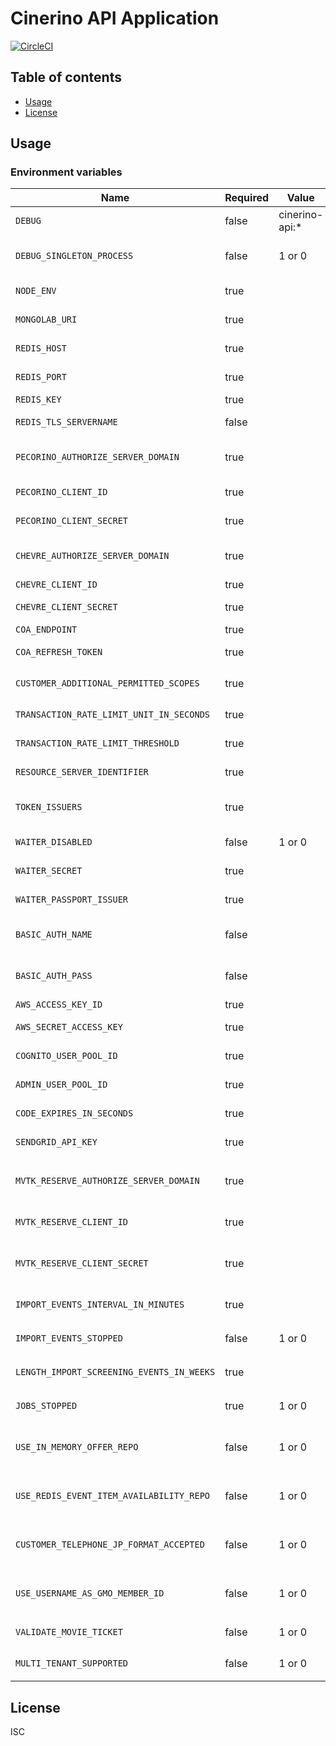 # Cinerino API Application

[![CircleCI](https://circleci.com/gh/cinerino/api.svg?style=svg)](https://circleci.com/gh/cinerino/api)

## Table of contents

* [Usage](#usage)
* [License](#license)

## Usage

### Environment variables

| Name                                      | Required | Value          | Purpose                                     |
| ----------------------------------------- | -------- | -------------- | ------------------------------------------- |
| `DEBUG`                                   | false    | cinerino-api:* | Debug                                       |
| `DEBUG_SINGLETON_PROCESS`                 | false    | 1 or 0         | Singleton Process Debug Flag                |
| `NODE_ENV`                                | true     |                | Environment name                            |
| `MONGOLAB_URI`                            | true     |                | MongoDB connection URI                      |
| `REDIS_HOST`                              | true     |                | Redis Cache host                            |
| `REDIS_PORT`                              | true     |                | Redis Cache port                            |
| `REDIS_KEY`                               | true     |                | Redis Cache key                             |
| `REDIS_TLS_SERVERNAME`                    | false    |                | Redis Cache host                            |
| `PECORINO_AUTHORIZE_SERVER_DOMAIN`        | true     |                | Pecorino authorize server domain            |
| `PECORINO_CLIENT_ID`                      | true     |                | Pecorino client id                          |
| `PECORINO_CLIENT_SECRET`                  | true     |                | Pecorino client secret                      |
| `CHEVRE_AUTHORIZE_SERVER_DOMAIN`          | true     |                | Chevre authorize server domain              |
| `CHEVRE_CLIENT_ID`                        | true     |                | Chevre client id                            |
| `CHEVRE_CLIENT_SECRET`                    | true     |                | Chevre client secret                        |
| `COA_ENDPOINT`                            | true     |                | COA endpoint                                |
| `COA_REFRESH_TOKEN`                       | true     |                | COA refresh token                           |
| `CUSTOMER_ADDITIONAL_PERMITTED_SCOPES`    | true     |                | 会員追加許可スコープ                        |
| `TRANSACTION_RATE_LIMIT_UNIT_IN_SECONDS`  | true     |                | Transaction rate limit unit                 |
| `TRANSACTION_RATE_LIMIT_THRESHOLD`        | true     |                | Transaction rate limit threshold            |
| `RESOURCE_SERVER_IDENTIFIER`              | true     |                | Resource server identifier                  |
| `TOKEN_ISSUERS`                           | true     |                | Token issuers(Comma-separated)              |
| `WAITER_DISABLED`                         | false    | 1 or 0         | WAITER Disable Flag                         |
| `WAITER_SECRET`                           | true     |                | WAITER Pasport Token Secret                 |
| `WAITER_PASSPORT_ISSUER`                  | true     |                | WAITER Pasport Issuer                       |
| `BASIC_AUTH_NAME`                         | false    |                | Basic authentication user name              |
| `BASIC_AUTH_PASS`                         | false    |                | Basic authentication user password          |
| `AWS_ACCESS_KEY_ID`                       | true     |                | AWS access key                              |
| `AWS_SECRET_ACCESS_KEY`                   | true     |                | AWS secret access key                       |
| `COGNITO_USER_POOL_ID`                    | true     |                | Cognito user pool ID                        |
| `ADMIN_USER_POOL_ID`                      | true     |                | Admin user pool ID                          |
| `CODE_EXPIRES_IN_SECONDS`                 | true     |                | OwnershipInfo code expiration               |
| `SENDGRID_API_KEY`                        | true     |                | SendGrid API key                            |
| `MVTK_RESERVE_AUTHORIZE_SERVER_DOMAIN`    | true     |                | ムビチケ着券API認可サーバードメイン         |
| `MVTK_RESERVE_CLIENT_ID`                  | true     |                | ムビチケ着券APIクライアントID               |
| `MVTK_RESERVE_CLIENT_SECRET`              | true     |                | ムビチケ着券APIクライアントシークレット     |
| `IMPORT_EVENTS_INTERVAL_IN_MINUTES`       | true     |                | イベントインポートインターバル              |
| `IMPORT_EVENTS_STOPPED`                   | false    | 1 or 0         | イベントインポート停止フラグ                |
| `LENGTH_IMPORT_SCREENING_EVENTS_IN_WEEKS` | true     |                | イベントインポート期間                      |
| `JOBS_STOPPED`                            | true     | 1 or 0         | 非同期ジョブ停止フラグ                      |
| `USE_IN_MEMORY_OFFER_REPO`                | false    | 1 or 0         | インメモリオファーリポジトリ使用フラグ      |
| `USE_REDIS_EVENT_ITEM_AVAILABILITY_REPO`  | false    | 1 or 0         | イベント在庫状況Redisリポジトリ使用フラグ   |
| `CUSTOMER_TELEPHONE_JP_FORMAT_ACCEPTED`   | false    | 1 or 0         | 日本フォーマットの電話番号許容フラグ        |
| `USE_USERNAME_AS_GMO_MEMBER_ID`           | false    | 1 or 0         | GMO会員IDにユーザーネームを使用するかどうか |
| `VALIDATE_MOVIE_TICKET`                   | false    | 1 or 0         | Validation flag for movie tickets           |
| `MULTI_TENANT_SUPPORTED`                  | false    | 1 or 0         | マルチテナント対応フラグ                    |

## License

ISC
